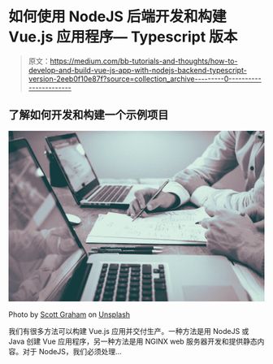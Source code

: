 # 如何使用 NodeJS 后端开发和构建 Vue.js 应用程序— Typescript 版本

> 原文：<https://medium.com/bb-tutorials-and-thoughts/how-to-develop-and-build-vue-js-app-with-nodejs-backend-typescript-version-2eeb0f10e87f?source=collection_archive---------0----------------------->

## 了解如何开发和构建一个示例项目

![](img/18f33892dae401cd83116841deccb925.png)

Photo by [Scott Graham](https://unsplash.com/@sctgrhm?utm_source=medium&utm_medium=referral) on [Unsplash](https://unsplash.com?utm_source=medium&utm_medium=referral)

我们有很多方法可以构建 Vue.js 应用并交付生产。一种方法是用 NodeJS 或 Java 创建 Vue 应用程序，另一种方法是用 NGINX web 服务器开发和提供静态内容。对于 NodeJS，我们必须处理…